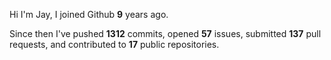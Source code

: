 Hi I'm Jay, I joined Github **9** years ago.

Since then I've pushed **1312** commits, opened **57** issues, submitted **137** pull requests, and contributed to **17** public repositories.
